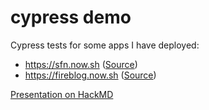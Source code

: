 # cypress demo

Cypress tests for some apps I have deployed:

* https://sfn.now.sh ([Source](https://github.com/kevinfiol/steam-friend-night))
* https://fireblog.now.sh ([Source](https://github.com/kevinfiol/fireblog))

[Presentation on HackMD](https://hackmd.io/@kevinfiol/cypress)